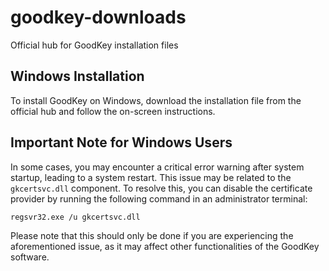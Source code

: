 # goodkey-downloads

Official hub for GoodKey installation files

## Windows Installation

To install GoodKey on Windows, download the installation file from the official
hub and follow the on-screen instructions.

## Important Note for Windows Users

In some cases, you may encounter a critical error warning after system startup,
leading to a system restart. This issue may be related to the `gkcertsvc.dll`
component. To resolve this, you can disable the certificate provider by running
the following command in an administrator terminal:

```
regsvr32.exe /u gkcertsvc.dll
```

Please note that this should only be done if you are experiencing the
aforementioned issue, as it may affect other functionalities of the GoodKey
software.
